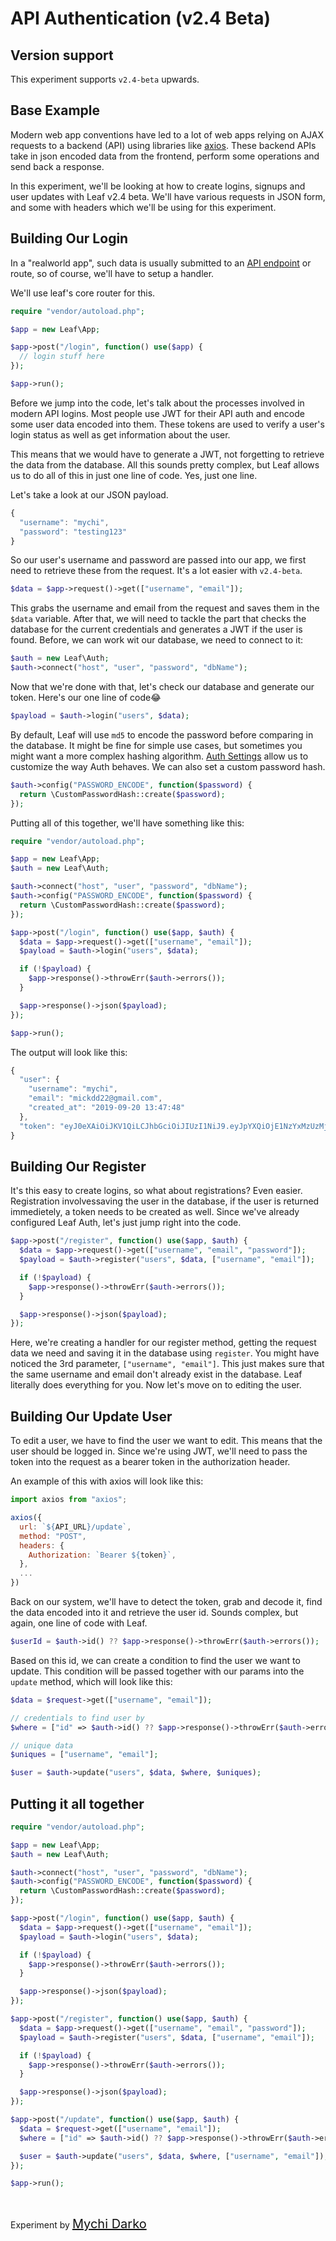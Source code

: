 # API Authentication (v2.4 Beta)

## Version support

This experiment supports `v2.4-beta` upwards.

## Base Example

Modern web app conventions have led to a lot of web apps relying on AJAX requests to a backend (API) using libraries like [axios](https://github.com/axios/axios). These backend APIs take in json encoded data from the frontend, perform some operations and send back a response.

In this experiment, we'll be looking at how to create logins, signups and user updates with Leaf v2.4 beta. We'll have various requests in JSON form, and some with headers which we'll be using for this experiment.

## Building Our Login

In a "realworld app", such data is usually submitted to an [API endpoint](https://smartbear.com/learn/performance-monitoring/api-endpoints/) or route, so of course, we'll have to setup a handler.

We'll use leaf's core router for this.

```php
require "vendor/autoload.php";

$app = new Leaf\App;

$app->post("/login", function() use($app) {
  // login stuff here
});

$app->run();
```

Before we jump into the code, let's talk about the processes involved in modern API logins. Most people use JWT for their API auth and encode some user data encoded into them. These tokens are used to verify a user's login status as well as get information about the user.

This means that we would have to generate a JWT, not forgetting to retrieve the data from the database. All this sounds pretty complex, but Leaf allows us to do all of this in just one line of code. Yes, just one line.

Let's take a look at our JSON payload.

```js
{
  "username": "mychi",
  "password": "testing123"
}
```

So our user's username and password are passed into our app, we first need to retrieve these from the request. It's a lot easier with `v2.4-beta`.

```php
$data = $app->request()->get(["username", "email"]);
```

This grabs the username and email from the request and saves them in the `$data` variable. After that, we will need to tackle the part that checks the database for the current credentials and generates a JWT if the user is found. Before, we can work wit our database, we need to connect to it:

```php
$auth = new Leaf\Auth;
$auth->connect("host", "user", "password", "dbName");
```

Now that we're done with that, let's check our database and generate our token. Here's our one line of code😂

```php
$payload = $auth->login("users", $data);
```

By default, Leaf will use `md5` to encode the password before comparing in the database. It might be fine for simple use cases, but sometimes you might want a more complex hashing algorithm. [Auth Settings](v/2.4-beta/core/auth?id=auth-config-small-classnew-tag-1new) allow us to customize the way Auth behaves. We can also set a custom password hash.

```php
$auth->config("PASSWORD_ENCODE", function($password) {
  return \CustomPasswordHash::create($password);
});
```

Putting all of this together, we'll have something like this:

```php
require "vendor/autoload.php";

$app = new Leaf\App;
$auth = new Leaf\Auth;

$auth->connect("host", "user", "password", "dbName");
$auth->config("PASSWORD_ENCODE", function($password) {
  return \CustomPasswordHash::create($password);
});

$app->post("/login", function() use($app, $auth) {
  $data = $app->request()->get(["username", "email"]);
  $payload = $auth->login("users", $data);

  if (!$payload) {
    $app->response()->throwErr($auth->errors());
  }

  $app->response()->json($payload);
});

$app->run();
```

The output will look like this:

```js
{
  "user": {
    "username": "mychi",
    "email": "mickdd22@gmail.com",
    "created_at": "2019-09-20 13:47:48"
  },
  "token": "eyJ0eXAiOiJKV1QiLCJhbGciOiJIUzI1NiJ9.eyJpYXQiOjE1NzYxMzUzMjgsImlzcyI6ImxvY2FsaG9zdCIsImV4cCI6MTU3NjEzNjIyOCwidXNlcklkIjoxfQ.7FODXGGJKioGQVX4ic0DJLoMIQTVUlsd4zFAJA4DAkg"
}
```

## Building Our Register

It's this easy to create logins, so what about registrations? Even easier. Registration involvessaving the user in the database, if the user is returned immedietely, a token needs to be created as well. Since we've already configured Leaf Auth, let's just jump right into the code.

```php
$app->post("/register", function() use($app, $auth) {
  $data = $app->request()->get(["username", "email", "password"]);
  $payload = $auth->register("users", $data, ["username", "email"]);

  if (!$payload) {
    $app->response()->throwErr($auth->errors());
  }

  $app->response()->json($payload);
});
```

Here, we're creating a handler for our register method, getting the request data we need and saving it in the database using `register`. You might have noticed the 3rd parameter, `["username", "email"]`. This just makes sure that the same username and email don't already exist in the database. Leaf literally does everything for you. Now let's move on to editing the user.

## Building Our Update User

To edit a user, we have to find the user we want to edit. This means that the user should be logged in. Since we're using JWT, we'll need to pass the token into the request as a bearer token in the authorization header.

An example of this with axios will look like this:

```js
import axios from "axios";

axios({
  url: `${API_URL}/update`,
  method: "POST",
  headers: {
    Authorization: `Bearer ${token}`,
  },
  ...
})
```

Back on our system, we'll have to detect the token, grab and decode it, find the data encoded into it and retrieve the user id. Sounds complex, but again, one line of code with Leaf.

```php
$userId = $auth->id() ?? $app->response()->throwErr($auth->errors());
```

Based on this id, we can create a condition to find the user we want to update. This condition will be passed together with our params into the `update` method, which will look like this:

```php
$data = $request->get(["username", "email"]);

// credentials to find user by
$where = ["id" => $auth->id() ?? $app->response()->throwErr($auth->errors())];

// unique data
$uniques = ["username", "email"];

$user = $auth->update("users", $data, $where, $uniques);
```

## Putting it all together

```php
require "vendor/autoload.php";

$app = new Leaf\App;
$auth = new Leaf\Auth;

$auth->connect("host", "user", "password", "dbName");
$auth->config("PASSWORD_ENCODE", function($password) {
  return \CustomPasswordHash::create($password);
});

$app->post("/login", function() use($app, $auth) {
  $data = $app->request()->get(["username", "email"]);
  $payload = $auth->login("users", $data);

  if (!$payload) {
    $app->response()->throwErr($auth->errors());
  }

  $app->response()->json($payload);
});

$app->post("/register", function() use($app, $auth) {
  $data = $app->request()->get(["username", "email", "password"]);
  $payload = $auth->register("users", $data, ["username", "email"]);

  if (!$payload) {
    $app->response()->throwErr($auth->errors());
  }

  $app->response()->json($payload);
});

$app->post("/update", function() use($app, $auth) {
  $data = $request->get(["username", "email"]);
  $where = ["id" => $auth->id() ?? $app->response()->throwErr($auth->errors())];

  $user = $auth->update("users", $data, $where, ["username", "email"]);
});

$app->run();
```

<br>

Experiment by <a href="https://mychi.netlify.app" style="font-size: 20px; color: #111;" target="_blank">Mychi Darko</a>
